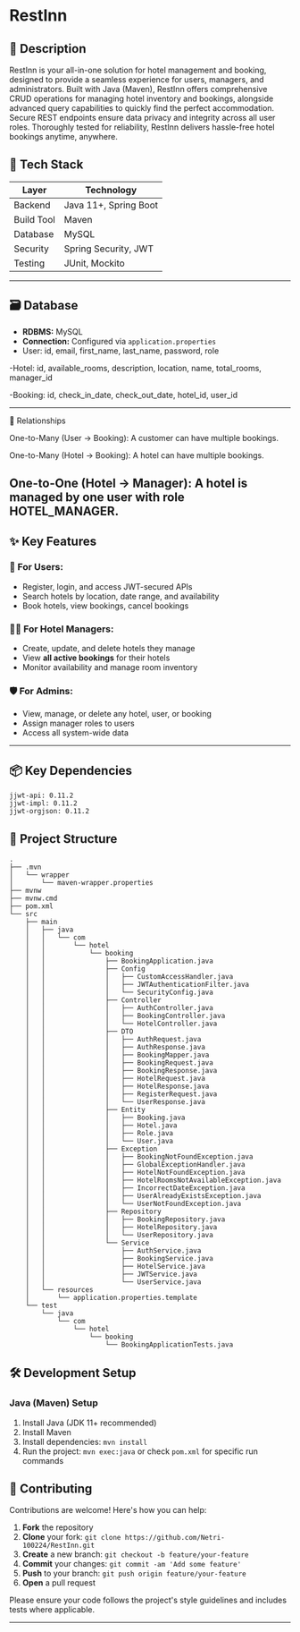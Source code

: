 # RestInn



## 📝 Description

RestInn is your all-in-one solution for hotel management and booking, designed to provide a seamless experience for users, managers, and administrators. Built with Java (Maven), RestInn offers comprehensive CRUD operations for managing hotel inventory and bookings, alongside advanced query capabilities to quickly find the perfect accommodation. Secure REST endpoints ensure data privacy and integrity across all user roles. Thoroughly tested for reliability, RestInn delivers hassle-free hotel bookings anytime, anywhere.


## 🚀 Tech Stack

| Layer         | Technology             |
|---------------|-------------------------|
| Backend       | Java 11+, Spring Boot   |
| Build Tool    | Maven                   |
| Database      | MySQL                   |
| Security      | Spring Security, JWT    |
| Testing       | JUnit, Mockito          |

---

## 🗃️ Database

- **RDBMS:** MySQL
- **Connection:** Configured via `application.properties`
- User: id, email, first_name, last_name, password, role

-Hotel: id, available_rooms, description, location, name, total_rooms, manager_id

-Booking: id, check_in_date, check_out_date, hotel_id, user_id

---
🔗 Relationships

One-to-Many (User → Booking): A customer can have multiple bookings.

One-to-Many (Hotel → Booking): A hotel can have multiple bookings.

One-to-One (Hotel → Manager): A hotel is managed by one user with role HOTEL_MANAGER.
---

## ✨ Key Features

### 👤 For Users:
- Register, login, and access JWT-secured APIs
- Search hotels by location, date range, and availability
- Book hotels, view bookings, cancel bookings

### 🧑‍💼 For Hotel Managers:
- Create, update, and delete hotels they manage
- View **all active bookings** for their hotels
- Monitor availability and manage room inventory

### 🛡️ For Admins:
- View, manage, or delete any hotel, user, or booking
- Assign manager roles to users
- Access all system-wide data

---

## 📦 Key Dependencies

```
jjwt-api: 0.11.2
jjwt-impl: 0.11.2
jjwt-orgjson: 0.11.2
```

## 📁 Project Structure

```
.
├── .mvn
│   └── wrapper
│       └── maven-wrapper.properties
├── mvnw
├── mvnw.cmd
├── pom.xml
└── src
    ├── main
    │   ├── java
    │   │   └── com
    │   │       └── hotel
    │   │           └── booking
    │   │               ├── BookingApplication.java
    │   │               ├── Config
    │   │               │   ├── CustomAccessHandler.java
    │   │               │   ├── JWTAuthenticationFilter.java
    │   │               │   └── SecurityConfig.java
    │   │               ├── Controller
    │   │               │   ├── AuthController.java
    │   │               │   ├── BookingController.java
    │   │               │   └── HotelController.java
    │   │               ├── DTO
    │   │               │   ├── AuthRequest.java
    │   │               │   ├── AuthResponse.java
    │   │               │   ├── BookingMapper.java
    │   │               │   ├── BookingRequest.java
    │   │               │   ├── BookingResponse.java
    │   │               │   ├── HotelRequest.java
    │   │               │   ├── HotelResponse.java
    │   │               │   ├── RegisterRequest.java
    │   │               │   └── UserResponse.java
    │   │               ├── Entity
    │   │               │   ├── Booking.java
    │   │               │   ├── Hotel.java
    │   │               │   ├── Role.java
    │   │               │   └── User.java
    │   │               ├── Exception
    │   │               │   ├── BookingNotFoundException.java
    │   │               │   ├── GlobalExceptionHandler.java
    │   │               │   ├── HotelNotFoundException.java
    │   │               │   ├── HotelRoomsNotAvailableException.java
    │   │               │   ├── IncorrectDateException.java
    │   │               │   ├── UserAlreadyExistsException.java
    │   │               │   └── UserNotFoundException.java
    │   │               ├── Repository
    │   │               │   ├── BookingRepository.java
    │   │               │   ├── HotelRepository.java
    │   │               │   └── UserRepository.java
    │   │               └── Service
    │   │                   ├── AuthService.java
    │   │                   ├── BookingService.java
    │   │                   ├── HotelService.java
    │   │                   ├── JWTService.java
    │   │                   └── UserService.java
    │   └── resources
    │       └── application.properties.template
    └── test
        └── java
            └── com
                └── hotel
                    └── booking
                        └── BookingApplicationTests.java
```

## 🛠️ Development Setup

### Java (Maven) Setup
1. Install Java (JDK 11+ recommended)
2. Install Maven
3. Install dependencies: `mvn install`
4. Run the project: `mvn exec:java` or check `pom.xml` for specific run commands


## 👥 Contributing

Contributions are welcome! Here's how you can help:

1. **Fork** the repository
2. **Clone** your fork: `git clone https://github.com/Netri-100224/RestInn.git`
3. **Create** a new branch: `git checkout -b feature/your-feature`
4. **Commit** your changes: `git commit -am 'Add some feature'`
5. **Push** to your branch: `git push origin feature/your-feature`
6. **Open** a pull request

Please ensure your code follows the project's style guidelines and includes tests where applicable.

---
